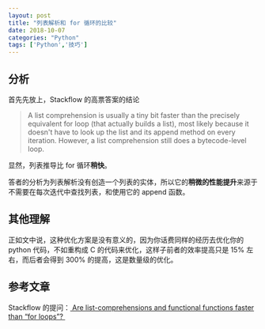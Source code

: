 ```yaml
---
layout: post
title: "列表解析和 for 循环的比较"
date: 2018-10-07
categories: "Python"
tags: ['Python','技巧']
---
```


## 分析
首先先放上，Stackflow 的高票答案的结论
> A list comprehension is usually a tiny bit faster than the precisely equivalent for loop (that actually builds a list), most likely because it doesn't have to look up the list and its append method on every iteration. However, a list comprehension still does a bytecode-level loop.

显然，列表推导比 for 循环**稍快**。

答者的分析为列表解析没有创造一个列表的实体，所以它的**稍微的性能提升**来源于不需要在每次迭代中查找列表，和使用它的 append 函数。

## 其他理解
正如文中说，这种优化方案是没有意义的，因为你话费同样的经历去优化你的 python 代码，不如重构成 C 的代码来优化，这样子前者的效率提高只是 15% 左右，而后者会得到 300% 的提高，这是数量级的优化。

## 参考文章
Stackflow 的提问：[ Are list-comprehensions and functional functions faster than “for loops”? ](https://stackoverflow.com/questions/22108488/are-list-comprehensions-and-functional-functions-faster-than-for-loops)
